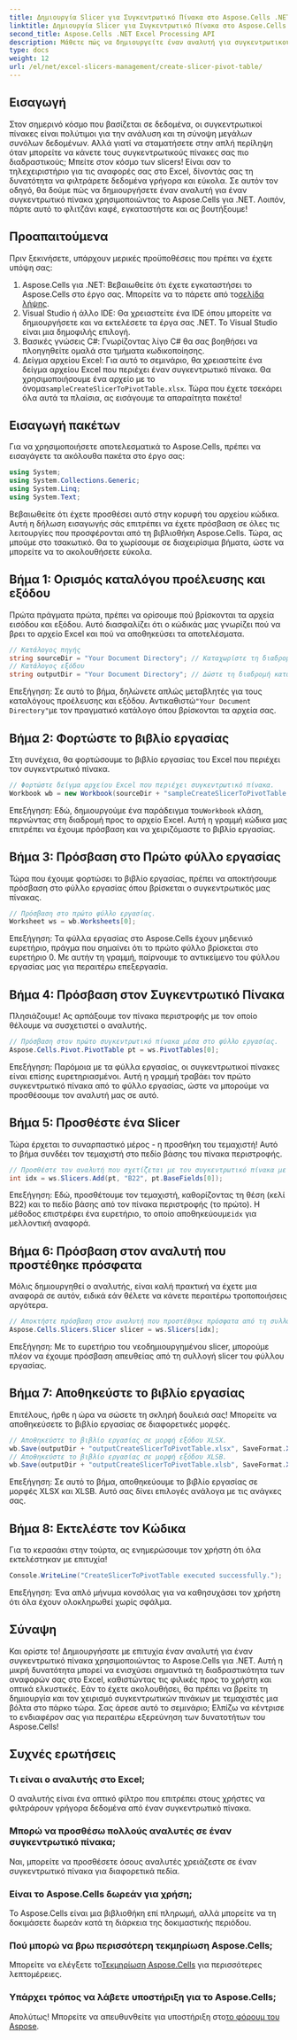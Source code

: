 ```yaml
---
title: Δημιουργία Slicer για Συγκεντρωτικό Πίνακα στο Aspose.Cells .NET
linktitle: Δημιουργία Slicer για Συγκεντρωτικό Πίνακα στο Aspose.Cells .NET
second_title: Aspose.Cells .NET Excel Processing API
description: Μάθετε πώς να δημιουργείτε έναν αναλυτή για συγκεντρωτικούς πίνακες στο Aspose.Cells .NET με τον αναλυτικό οδηγό μας. Βελτιώστε τις αναφορές σας στο Excel.
type: docs
weight: 12
url: /el/net/excel-slicers-management/create-slicer-pivot-table/
---
```

## Εισαγωγή
Στον σημερινό κόσμο που βασίζεται σε δεδομένα, οι συγκεντρωτικοί πίνακες είναι πολύτιμοι για την ανάλυση και τη σύνοψη μεγάλων συνόλων δεδομένων. Αλλά γιατί να σταματήσετε στην απλή περίληψη όταν μπορείτε να κάνετε τους συγκεντρωτικούς πίνακες σας πιο διαδραστικούς; Μπείτε στον κόσμο των slicers! Είναι σαν το τηλεχειριστήριο για τις αναφορές σας στο Excel, δίνοντάς σας τη δυνατότητα να φιλτράρετε δεδομένα γρήγορα και εύκολα. Σε αυτόν τον οδηγό, θα δούμε πώς να δημιουργήσετε έναν αναλυτή για έναν συγκεντρωτικό πίνακα χρησιμοποιώντας το Aspose.Cells για .NET. Λοιπόν, πάρτε αυτό το φλιτζάνι καφέ, εγκαταστήστε και ας βουτήξουμε!
## Προαπαιτούμενα
Πριν ξεκινήσετε, υπάρχουν μερικές προϋποθέσεις που πρέπει να έχετε υπόψη σας:
1.  Aspose.Cells για .NET: Βεβαιωθείτε ότι έχετε εγκαταστήσει το Aspose.Cells στο έργο σας. Μπορείτε να το πάρετε από το[σελίδα λήψης](https://releases.aspose.com/cells/net/).
2. Visual Studio ή άλλο IDE: Θα χρειαστείτε ένα IDE όπου μπορείτε να δημιουργήσετε και να εκτελέσετε τα έργα σας .NET. Το Visual Studio είναι μια δημοφιλής επιλογή.
3. Βασικές γνώσεις C#: Γνωρίζοντας λίγο C# θα σας βοηθήσει να πλοηγηθείτε ομαλά στα τμήματα κωδικοποίησης.
4. Δείγμα αρχείου Excel: Για αυτό το σεμινάριο, θα χρειαστείτε ένα δείγμα αρχείου Excel που περιέχει έναν συγκεντρωτικό πίνακα. Θα χρησιμοποιήσουμε ένα αρχείο με το όνομα`sampleCreateSlicerToPivotTable.xlsx`.
Τώρα που έχετε τσεκάρει όλα αυτά τα πλαίσια, ας εισάγουμε τα απαραίτητα πακέτα!
## Εισαγωγή πακέτων
Για να χρησιμοποιήσετε αποτελεσματικά το Aspose.Cells, πρέπει να εισαγάγετε τα ακόλουθα πακέτα στο έργο σας:
```csharp
using System;
using System.Collections.Generic;
using System.Linq;
using System.Text;
```
Βεβαιωθείτε ότι έχετε προσθέσει αυτό στην κορυφή του αρχείου κώδικα. Αυτή η δήλωση εισαγωγής σάς επιτρέπει να έχετε πρόσβαση σε όλες τις λειτουργίες που προσφέρονται από τη βιβλιοθήκη Aspose.Cells.
Τώρα, ας μπούμε στο τσακωτικό. Θα το χωρίσουμε σε διαχειρίσιμα βήματα, ώστε να μπορείτε να το ακολουθήσετε εύκολα. 
## Βήμα 1: Ορισμός καταλόγου προέλευσης και εξόδου
Πρώτα πράγματα πρώτα, πρέπει να ορίσουμε πού βρίσκονται τα αρχεία εισόδου και εξόδου. Αυτό διασφαλίζει ότι ο κώδικάς μας γνωρίζει πού να βρει το αρχείο Excel και πού να αποθηκεύσει τα αποτελέσματα.
```csharp
// Κατάλογος πηγής
string sourceDir = "Your Document Directory"; // Καταχωρίστε τη διαδρομή καταλόγου προέλευσης
// Κατάλογος εξόδου
string outputDir = "Your Document Directory"; // Δώστε τη διαδρομή καταλόγου εξόδου σας
```
 Επεξήγηση: Σε αυτό το βήμα, δηλώνετε απλώς μεταβλητές για τους καταλόγους προέλευσης και εξόδου. Αντικαθιστώ`"Your Document Directory"`με τον πραγματικό κατάλογο όπου βρίσκονται τα αρχεία σας.
## Βήμα 2: Φορτώστε το βιβλίο εργασίας
Στη συνέχεια, θα φορτώσουμε το βιβλίο εργασίας του Excel που περιέχει τον συγκεντρωτικό πίνακα. 
```csharp
// Φορτώστε δείγμα αρχείου Excel που περιέχει συγκεντρωτικό πίνακα.
Workbook wb = new Workbook(sourceDir + "sampleCreateSlicerToPivotTable.xlsx");
```
 Επεξήγηση: Εδώ, δημιουργούμε ένα παράδειγμα του`Workbook` κλάση, περνώντας στη διαδρομή προς το αρχείο Excel. Αυτή η γραμμή κώδικα μας επιτρέπει να έχουμε πρόσβαση και να χειριζόμαστε το βιβλίο εργασίας.
## Βήμα 3: Πρόσβαση στο Πρώτο φύλλο εργασίας
Τώρα που έχουμε φορτώσει το βιβλίο εργασίας, πρέπει να αποκτήσουμε πρόσβαση στο φύλλο εργασίας όπου βρίσκεται ο συγκεντρωτικός μας πίνακας.
```csharp
// Πρόσβαση στο πρώτο φύλλο εργασίας.
Worksheet ws = wb.Worksheets[0];
```
Επεξήγηση: Τα φύλλα εργασίας στο Aspose.Cells έχουν μηδενικό ευρετήριο, πράγμα που σημαίνει ότι το πρώτο φύλλο βρίσκεται στο ευρετήριο 0. Με αυτήν τη γραμμή, παίρνουμε το αντικείμενο του φύλλου εργασίας μας για περαιτέρω επεξεργασία.
## Βήμα 4: Πρόσβαση στον Συγκεντρωτικό Πίνακα
Πλησιάζουμε! Ας αρπάξουμε τον πίνακα περιστροφής με τον οποίο θέλουμε να συσχετιστεί ο αναλυτής.
```csharp
// Πρόσβαση στον πρώτο συγκεντρωτικό πίνακα μέσα στο φύλλο εργασίας.
Aspose.Cells.Pivot.PivotTable pt = ws.PivotTables[0];
```
Επεξήγηση: Παρόμοια με τα φύλλα εργασίας, οι συγκεντρωτικοί πίνακες είναι επίσης ευρετηριασμένοι. Αυτή η γραμμή τραβάει τον πρώτο συγκεντρωτικό πίνακα από το φύλλο εργασίας, ώστε να μπορούμε να προσθέσουμε τον αναλυτή μας σε αυτό.
## Βήμα 5: Προσθέστε ένα Slicer
Τώρα έρχεται το συναρπαστικό μέρος - η προσθήκη του τεμαχιστή! Αυτό το βήμα συνδέει τον τεμαχιστή στο πεδίο βάσης του πίνακα περιστροφής.
```csharp
// Προσθέστε τον αναλυτή που σχετίζεται με τον συγκεντρωτικό πίνακα με το πρώτο πεδίο βάσης στο κελί B22.
int idx = ws.Slicers.Add(pt, "B22", pt.BaseFields[0]);
```
 Επεξήγηση: Εδώ, προσθέτουμε τον τεμαχιστή, καθορίζοντας τη θέση (κελί B22) και το πεδίο βάσης από τον πίνακα περιστροφής (το πρώτο). Η μέθοδος επιστρέφει ένα ευρετήριο, το οποίο αποθηκεύουμε`idx` για μελλοντική αναφορά.
## Βήμα 6: Πρόσβαση στον αναλυτή που προστέθηκε πρόσφατα
Μόλις δημιουργηθεί ο αναλυτής, είναι καλή πρακτική να έχετε μια αναφορά σε αυτόν, ειδικά εάν θέλετε να κάνετε περαιτέρω τροποποιήσεις αργότερα.
```csharp
// Αποκτήστε πρόσβαση στον αναλυτή που προστέθηκε πρόσφατα από τη συλλογή slicer.
Aspose.Cells.Slicers.Slicer slicer = ws.Slicers[idx];
```
Επεξήγηση: Με το ευρετήριο του νεοδημιουργημένου slicer, μπορούμε πλέον να έχουμε πρόσβαση απευθείας από τη συλλογή slicer του φύλλου εργασίας.
## Βήμα 7: Αποθηκεύστε το βιβλίο εργασίας
Επιτέλους, ήρθε η ώρα να σώσετε τη σκληρή δουλειά σας! Μπορείτε να αποθηκεύσετε το βιβλίο εργασίας σε διαφορετικές μορφές.
```csharp
// Αποθηκεύστε το βιβλίο εργασίας σε μορφή εξόδου XLSX.
wb.Save(outputDir + "outputCreateSlicerToPivotTable.xlsx", SaveFormat.Xlsx);
// Αποθηκεύστε το βιβλίο εργασίας σε μορφή εξόδου XLSB.
wb.Save(outputDir + "outputCreateSlicerToPivotTable.xlsb", SaveFormat.Xlsb);
```
Επεξήγηση: Σε αυτό το βήμα, αποθηκεύουμε το βιβλίο εργασίας σε μορφές XLSX και XLSB. Αυτό σας δίνει επιλογές ανάλογα με τις ανάγκες σας.
## Βήμα 8: Εκτελέστε τον Κώδικα
Για το κερασάκι στην τούρτα, ας ενημερώσουμε τον χρήστη ότι όλα εκτελέστηκαν με επιτυχία!
```csharp
Console.WriteLine("CreateSlicerToPivotTable executed successfully.");
```
Επεξήγηση: Ένα απλό μήνυμα κονσόλας για να καθησυχάσει τον χρήστη ότι όλα έχουν ολοκληρωθεί χωρίς σφάλμα.
## Σύναψη
Και ορίστε το! Δημιουργήσατε με επιτυχία έναν αναλυτή για έναν συγκεντρωτικό πίνακα χρησιμοποιώντας το Aspose.Cells για .NET. Αυτή η μικρή δυνατότητα μπορεί να ενισχύσει σημαντικά τη διαδραστικότητα των αναφορών σας στο Excel, καθιστώντας τις φιλικές προς το χρήστη και οπτικά ελκυστικές.
Εάν το έχετε ακολουθήσει, θα πρέπει να βρείτε τη δημιουργία και τον χειρισμό συγκεντρωτικών πινάκων με τεμαχιστές μια βόλτα στο πάρκο τώρα. Σας άρεσε αυτό το σεμινάριο; Ελπίζω να κέντρισε το ενδιαφέρον σας για περαιτέρω εξερεύνηση των δυνατοτήτων του Aspose.Cells!
## Συχνές ερωτήσεις
### Τι είναι ο αναλυτής στο Excel;
Ο αναλυτής είναι ένα οπτικό φίλτρο που επιτρέπει στους χρήστες να φιλτράρουν γρήγορα δεδομένα από έναν συγκεντρωτικό πίνακα.
### Μπορώ να προσθέσω πολλούς αναλυτές σε έναν συγκεντρωτικό πίνακα;
Ναι, μπορείτε να προσθέσετε όσους αναλυτές χρειάζεστε σε έναν συγκεντρωτικό πίνακα για διαφορετικά πεδία.
### Είναι το Aspose.Cells δωρεάν για χρήση;
Το Aspose.Cells είναι μια βιβλιοθήκη επί πληρωμή, αλλά μπορείτε να τη δοκιμάσετε δωρεάν κατά τη διάρκεια της δοκιμαστικής περιόδου.
### Πού μπορώ να βρω περισσότερη τεκμηρίωση Aspose.Cells;
 Μπορείτε να ελέγξετε το[Τεκμηρίωση Aspose.Cells](https://reference.aspose.com/cells/net/) για περισσότερες λεπτομέρειες.
### Υπάρχει τρόπος να λάβετε υποστήριξη για το Aspose.Cells;
 Απολύτως! Μπορείτε να απευθυνθείτε για υποστήριξη στο[το φόρουμ του Aspose](https://forum.aspose.com/c/cells/9).